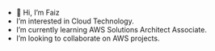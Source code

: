 - 👋 Hi, I’m Faiz
-  I’m interested in Cloud Technology.
-  I’m currently learning AWS Solutions Architect Associate.
-  I’m looking to collaborate on AWS projects.

<!---
fsyed-github/fsyed-github is a ✨ special ✨ repository because its `README.md` (this file) appears on your GitHub profile.
You can click the Preview link to take a look at your changes.
--->

